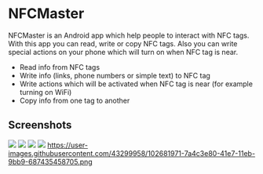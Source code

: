 # NFCMaster

NFCMaster is an Android app which help people to interact with NFC tags. With this app you can
 read, write or copy NFC tags. Also you can write special actions on your phone which will turn on when NFC tag is near.

* Read info from NFC tags
* Write info (links, phone numbers or simple text) to NFC tag
* Write actions which will be activated when NFC tag is near (for example turning on WiFi)
* Copy info from one tag to another

## Screenshots

![](/Users/comp/Downloads/Screenshot_20201219-100601.png)
![](/Users/comp/Downloads/Screenshot_20201219-095924.png)
![](/Users/comp/Downloads/Screenshot_20201219-095919.png)
![](/Users/comp/Downloads/Screenshot_20201219-095907.png)
https://user-images.githubusercontent.com/43299958/102681971-7a4c3e80-41e7-11eb-9bb9-687435458705.png